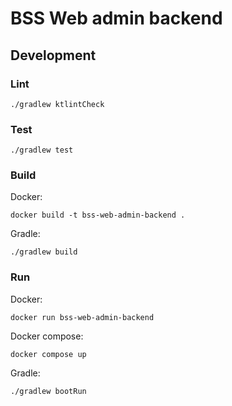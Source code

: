 # BSS Web admin backend
## Development
### Lint
```shell
./gradlew ktlintCheck
```
### Test
```shell
./gradlew test
```
### Build
Docker:
```shell
docker build -t bss-web-admin-backend .
```
Gradle:
```shell
./gradlew build
```
### Run
Docker:
```shell
docker run bss-web-admin-backend
```
Docker compose:
```shell
docker compose up
```
Gradle:
```shell
./gradlew bootRun
```

